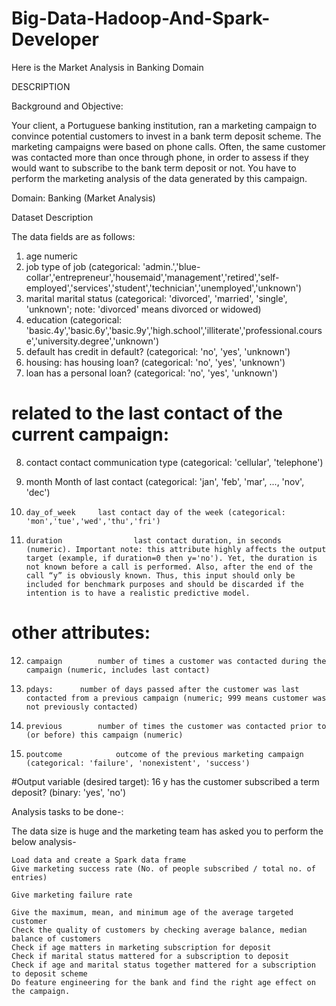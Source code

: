 # Big-Data-Hadoop-And-Spark-Developer
Here is the Market Analysis in Banking Domain 

DESCRIPTION

Background and Objective:

Your client, a Portuguese banking institution, ran a marketing campaign to convince potential customers to invest in a bank term deposit scheme. 
The marketing campaigns were based on phone calls. Often, the same customer was contacted more than once through phone, in order to assess if they would want to subscribe to the bank term deposit or not. You have to perform the marketing analysis of the data generated by this campaign.

Domain: Banking (Market Analysis)

Dataset Description

 The data fields are as follows:
1. 	age 	numeric
2. 	job 	type of job (categorical: 'admin.','blue-collar','entrepreneur','housemaid','management','retired','self-employed','services','student','technician','unemployed','unknown')
3. 	marital        	marital status (categorical: 'divorced', 'married', 'single', 'unknown'; note: 'divorced' means divorced or widowed)
4. 	education   	(categorical: 'basic.4y','basic.6y','basic.9y','high.school','illiterate','professional.course','university.degree','unknown')
5. 	default      	has credit in default? (categorical: 'no', 'yes', 'unknown')
6. 	housing:     	has housing loan? (categorical: 'no', 'yes', 'unknown')
7. 	loan            	has a personal loan? (categorical: 'no', 'yes', 'unknown')

# related to the last contact of the current campaign:
8. 	contact          	contact communication type (categorical: 'cellular', 'telephone')
9. 	month    	Month of last contact (categorical: 'jan', 'feb', 'mar', ..., 'nov', 'dec')
 
10. 	day_of_week   	last contact day of the week (categorical: 'mon','tue','wed','thu','fri')
11. 	duration            	last contact duration, in seconds (numeric). Important note: this attribute highly affects the output target (example, if duration=0 then y='no'). Yet, the duration is not known before a call is performed. Also, after the end of the call “y” is obviously known. Thus, this input should only be included for benchmark purposes and should be discarded if the intention is to have a realistic predictive model.

# other attributes:
12. 	campaign    	number of times a customer was contacted during the campaign (numeric, includes last contact)
13. 	pdays:     	number of days passed after the customer was last contacted from a previous campaign (numeric; 999 means customer was not previously contacted)
14. 	previous    	number of times the customer was contacted prior to (or before) this campaign (numeric)
15. 	poutcome        	outcome of the previous marketing campaign (categorical: 'failure', 'nonexistent', 'success')

 

 


#Output variable (desired target):
16 	y 	has the customer subscribed a term deposit? (binary: 'yes', 'no')


Analysis tasks to be done-:

The data size is huge and the marketing team has asked you to perform the below analysis-

    Load data and create a Spark data frame
    Give marketing success rate (No. of people subscribed / total no. of entries)   

    Give marketing failure rate

    Give the maximum, mean, and minimum age of the average targeted customer
    Check the quality of customers by checking average balance, median balance of customers
    Check if age matters in marketing subscription for deposit
    Check if marital status mattered for a subscription to deposit
    Check if age and marital status together mattered for a subscription to deposit scheme
    Do feature engineering for the bank and find the right age effect on the campaign.
